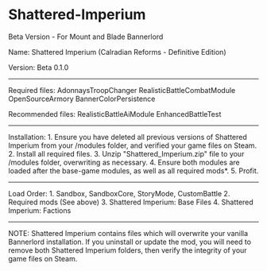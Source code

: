 # Shattered-Imperium
Beta Version - For Mount and Blade Bannerlord

Name: Shattered Imperium (Calradian Reforms - Definitive Edition)

Version: Beta 0.1.0

----------------------------------------------------------------------------------------------------------
Required files: 
				AdonnaysTroopChanger
				RealisticBattleCombatModule
				OpenSourceArmory
				BannerColorPersistence
	
Recommended files:
				RealisticBattleAiModule
				EnhancedBattleTest

----------------------------------------------------------------------------------------------------------
Installation: 
				1. Ensure you have deleted all previous versions of Shattered Imperium from your /modules folder, and verified your game files on Steam.
				2. Install all required files.
				3. Unzip "Shattered_Imperium.zip" file to your /modules folder, overwriting as necessary. 
				4. Ensure both modules are loaded after the base-game modules, as well as all required mods*.
				5. Profit.
		
----------------------------------------------------------------------------------------------------------
Load Order:
				1. Sandbox, SandboxCore, StoryMode, CustomBattle
				2. Required mods (See above)
				3. Shattered Imperium: Base Files
				4. Shattered Imperium: Factions

----------------------------------------------------------------------------------------------------------
NOTE: Shattered Imperium contains files which will overwrite your vanilla Bannerlord installation. If you uninstall or update the mod, you will need to remove both Shattered Imperium folders, then verify the integrity of your game files on Steam.
